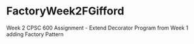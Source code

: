 # FactoryWeek2FGifford
 Week 2 CPSC 600 Assignment - Extend Decorator Program from Week 1 adding Factory Pattern
